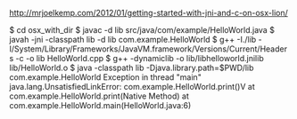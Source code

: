 http://mrjoelkemp.com/2012/01/getting-started-with-jni-and-c-on-osx-lion/

$ cd osx_with_dir
$ javac -d lib src/java/com/example/HelloWorld.java
$ javah -jni -classpath lib -d lib com.example.HelloWorld
$ g++ -I./lib -I/System/Library/Frameworks/JavaVM.framework/Versions/Current/Headers -c -o lib HelloWorld.cpp
$ g++ -dynamiclib -o lib/libhelloworld.jnilib lib/HelloWorld.o
$ java -classpath lib -Djava.library.path=$PWD/lib com.example.HelloWorld
Exception in thread "main" java.lang.UnsatisfiedLinkError: com.example.HelloWorld.print()V
	at com.example.HelloWorld.print(Native Method)
	at com.example.HelloWorld.main(HelloWorld.java:6)
